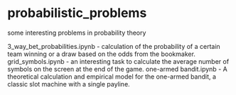 # probabilistic_problems
some interesting problems in probability theory

3_way_bet_probabilities.ipynb - calculation of the probability of a certain team winning or a draw based on the odds from the bookmaker.
grid_symbols.ipynb - an interesting task to calculate the average number of symbols on the screen at the end of the game.
one-armed bandit.ipynb - A theoretical calculation and empirical model for the one-armed bandit, a classic slot machine with a single payline.
